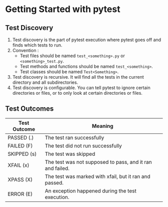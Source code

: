 # Getting Started with pytest

## Test Discovery
1. Test discovery is the part of pytest execution where pytest goes off and finds which tests to run.
2. Convention :
    - Test files should be named `test_<something>.py` or `<something>_test.py`.
    - Test methods and functions should be named `test_<something>`.
    - Test classes should be named `Test<Something>`.
3. Test discovery is recursive. It will find all the tests in the current directory and all subdirectories.
4. Test discovery is configurable. You can tell pytest to ignore certain directories or files, or to only look at certain directories or files.

## Test Outcomes
| Test Outcome | Meaning |
|--------------|---------|
| PASSED (.) | The test ran successfully |
| FAILED (F) | The test did not run successfully |
| SKIPPED (s) | The test was skipped |
| XFAIL (x) | The test was not supposed to pass, and it ran and failed. |
| XPASS (X) | The test was marked with xfail, but it ran and passed. |
| ERROR (E) | An exception happened during the test execution. |
